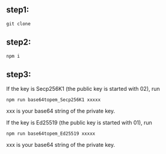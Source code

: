 ## step1:

```
git clone 
```

## step2:

```
npm i
```

## step3:

If the key is Secp256K1 (the public key is started with 02), run
```
npm run base64topem_Secp256K1 xxxxx
```
xxx is your base64 string of the private key.

If the key is Ed25519 (the public key is started with 01), run
```
npm run base64topem_Ed25519 xxxxx
```
xxx is your base64 string of the private key.
